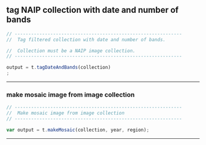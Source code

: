
## tag NAIP collection with date and number of bands

```js
// -------------------------------------------------------------
//  Tag filtered collection with date and number of bands. 

//  Collection must be a NAIP image collection.
// -------------------------------------------------------------

output = t.tagDateAndBands(collection)
;
```

---  

### make mosaic image from image collection    

```js
// -------------------------------------------------------------
//  Make mosaic image from image collection
// -------------------------------------------------------------

var output = t.makeMosaic(collection, year, region);

```

---


[naip-tag]: ../methods/naip.md#tag-naip-collection-with-date-and-number-of-bands  
[naip-mosaic]: ../methods/naip.md#make-mosaic-image-from-image-collection  